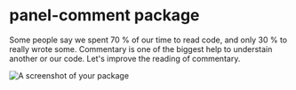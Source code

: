 # panel-comment package

Some people say we spent 70 % of our time to read code, and only 30 % to really wrote some.
Commentary is one of the biggest help to understain another or our code.
Let's improve the reading of commentary.


![A screenshot of your package](https://f.cloud.github.com/assets/69169/2290250/c35d867a-a017-11e3-86be-cd7c5bf3ff9b.gif)

